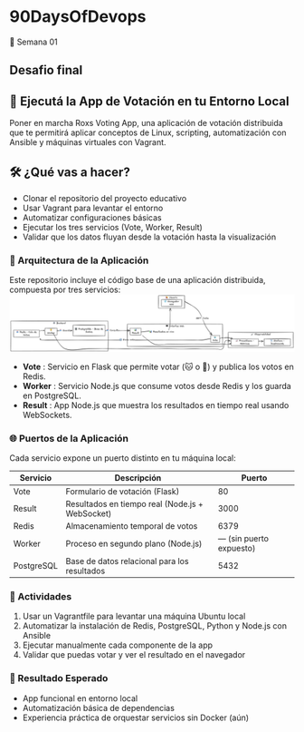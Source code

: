 # 90DaysOfDevops
🚀 Semana 01

## Desafio final

## 🧪 Ejecutá la App de Votación en tu Entorno Local
Poner en marcha Roxs Voting App, una aplicación de votación distribuida que te permitirá aplicar conceptos de Linux, scripting, automatización con Ansible y máquinas virtuales con Vagrant.

## 🛠️ ¿Qué vas a hacer?
- Clonar el repositorio del proyecto educativo
- Usar Vagrant para levantar el entorno
- Automatizar configuraciones básicas
- Ejecutar los tres servicios (Vote, Worker, Result)
- Validar que los datos fluyan desde la votación hasta la visualización

### 🧩 Arquitectura de la Aplicación

Este repositorio incluye el código base de una aplicación distribuida, compuesta por tres servicios:
![Arquitectura de la aplicacion](../../../docs/5.png)

- **Vote** : Servicio en Flask que permite votar (🐱 o 🐶) y publica los votos en Redis.
- **Worker** : Servicio Node.js que consume votos desde Redis y los guarda en PostgreSQL.
- **Result** : App Node.js que muestra los resultados en tiempo real usando WebSockets.

### 🌐 Puertos de la Aplicación
Cada servicio expone un puerto distinto en tu máquina local:

| Servicio | Descripción | Puerto |
| -------- | ----------- | ------ |
| Vote	   | Formulario de votación (Flask) | 80 |
| Result   | Resultados en tiempo real (Node.js + WebSocket) | 3000 |
| Redis	   | Almacenamiento temporal de votos |	6379 |
| Worker   | Proceso en segundo plano (Node.js) | — (sin puerto expuesto) |
| PostgreSQL | Base de datos relacional para los resultados	| 5432 |


### 🚀 Actividades
1. Usar un Vagrantfile para levantar una máquina Ubuntu local
2. Automatizar la instalación de Redis, PostgreSQL, Python y Node.js con Ansible
3. Ejecutar manualmente cada componente de la app
4. Validar que puedas votar y ver el resultado en el navegador

### 🎯 Resultado Esperado
- App funcional en entorno local
- Automatización básica de dependencias
- Experiencia práctica de orquestar servicios sin Docker (aún)

